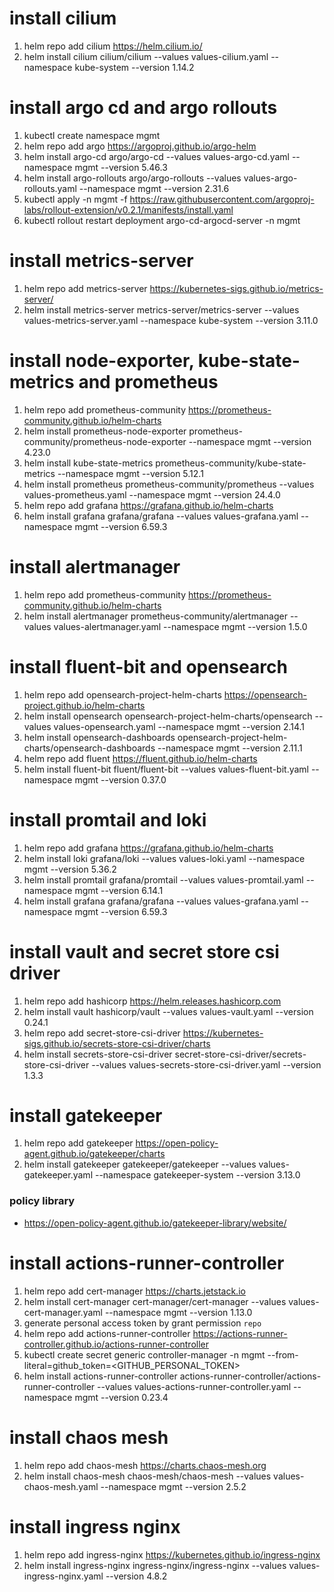 # install cilium
1. helm repo add cilium https://helm.cilium.io/
2. helm install cilium cilium/cilium --values values-cilium.yaml --namespace kube-system --version 1.14.2

# install argo cd and argo rollouts
1. kubectl create namespace mgmt
2. helm repo add argo https://argoproj.github.io/argo-helm
3. helm install argo-cd argo/argo-cd --values values-argo-cd.yaml --namespace mgmt --version 5.46.3
4. helm install argo-rollouts argo/argo-rollouts --values values-argo-rollouts.yaml --namespace mgmt --version 2.31.6
5. kubectl apply -n mgmt -f https://raw.githubusercontent.com/argoproj-labs/rollout-extension/v0.2.1/manifests/install.yaml
6. kubectl rollout restart deployment argo-cd-argocd-server -n mgmt

# install metrics-server
1. helm repo add metrics-server https://kubernetes-sigs.github.io/metrics-server/
2. helm install metrics-server metrics-server/metrics-server --values values-metrics-server.yaml --namespace kube-system --version 3.11.0

# install node-exporter, kube-state-metrics and prometheus
1. helm repo add prometheus-community https://prometheus-community.github.io/helm-charts
2. helm install prometheus-node-exporter prometheus-community/prometheus-node-exporter --namespace mgmt --version 4.23.0
3. helm install kube-state-metrics prometheus-community/kube-state-metrics --namespace mgmt --version 5.12.1
4. helm install prometheus prometheus-community/prometheus --values values-prometheus.yaml --namespace mgmt --version 24.4.0
5. helm repo add grafana https://grafana.github.io/helm-charts
6. helm install grafana grafana/grafana --values values-grafana.yaml --namespace mgmt --version 6.59.3

# install alertmanager
1. helm repo add prometheus-community https://prometheus-community.github.io/helm-charts
2. helm install alertmanager prometheus-community/alertmanager --values values-alertmanager.yaml --namespace mgmt --version 1.5.0

# install fluent-bit and opensearch
1. helm repo add opensearch-project-helm-charts https://opensearch-project.github.io/helm-charts
2. helm install opensearch opensearch-project-helm-charts/opensearch --values values-opensearch.yaml --namespace mgmt --version 2.14.1
3. helm install opensearch-dashboards opensearch-project-helm-charts/opensearch-dashboards --namespace mgmt --version 2.11.1
4. helm repo add fluent https://fluent.github.io/helm-charts
5. helm install fluent-bit fluent/fluent-bit --values values-fluent-bit.yaml --namespace mgmt --version 0.37.0

# install promtail and loki
1. helm repo add grafana https://grafana.github.io/helm-charts
2. helm install loki grafana/loki --values values-loki.yaml --namespace mgmt --version 5.36.2
3. helm install promtail grafana/promtail --values values-promtail.yaml --namespace mgmt --version 6.14.1
4. helm install grafana grafana/grafana --values values-grafana.yaml --namespace mgmt --version 6.59.3

# install vault and secret store csi driver
1. helm repo add hashicorp https://helm.releases.hashicorp.com
2. helm install vault hashicorp/vault --values values-vault.yaml --version 0.24.1
3. helm repo add secret-store-csi-driver https://kubernetes-sigs.github.io/secrets-store-csi-driver/charts
4. helm install secrets-store-csi-driver secret-store-csi-driver/secrets-store-csi-driver --values values-secrets-store-csi-driver.yaml --version 1.3.3

# install gatekeeper
1. helm repo add gatekeeper https://open-policy-agent.github.io/gatekeeper/charts
2. helm install gatekeeper gatekeeper/gatekeeper --values values-gatekeeper.yaml --namespace gatekeeper-system  --version 3.13.0
### policy library
- https://open-policy-agent.github.io/gatekeeper-library/website/

# install actions-runner-controller
1. helm repo add cert-manager https://charts.jetstack.io
2. helm install cert-manager cert-manager/cert-manager --values values-cert-manager.yaml --namespace mgmt --version 1.13.0
3. generate personal access token by grant permission `repo`
4. helm repo add actions-runner-controller https://actions-runner-controller.github.io/actions-runner-controller
5. kubectl create secret generic controller-manager -n mgmt --from-literal=github_token=<GITHUB_PERSONAL_TOKEN>
6. helm install actions-runner-controller actions-runner-controller/actions-runner-controller --values values-actions-runner-controller.yaml --namespace mgmt --version 0.23.4

# install chaos mesh
1. helm repo add chaos-mesh https://charts.chaos-mesh.org
2. helm install chaos-mesh chaos-mesh/chaos-mesh --values values-chaos-mesh.yaml --namespace mgmt --version 2.5.2

# install ingress nginx
1. helm repo add ingress-nginx https://kubernetes.github.io/ingress-nginx
2. helm install ingress-nginx ingress-nginx/ingress-nginx --values values-ingress-nginx.yaml --version 4.8.2
